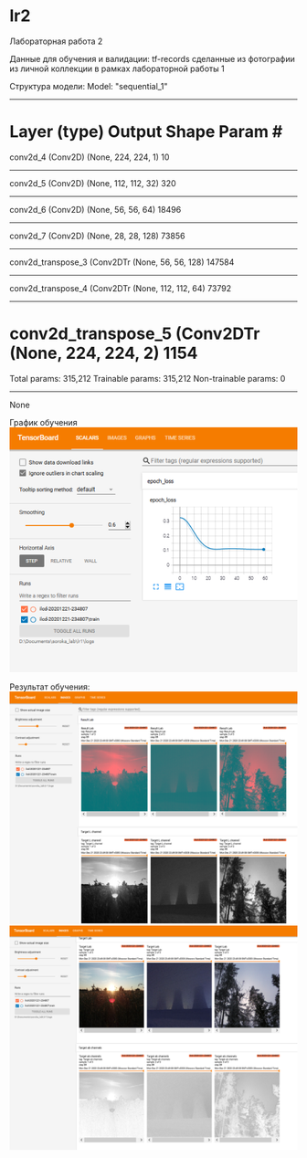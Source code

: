 # lr2
Лабораторная работа 2

Данные для обучения и валидации: tf-records сделанные из фотографии из личной коллекции в рамках лабораторной работы 1

Структура модели:
Model: "sequential_1"
_________________________________________________________________
Layer (type)                 Output Shape              Param #   
=================================================================
conv2d_4 (Conv2D)            (None, 224, 224, 1)       10        
_________________________________________________________________
conv2d_5 (Conv2D)            (None, 112, 112, 32)      320       
_________________________________________________________________
conv2d_6 (Conv2D)            (None, 56, 56, 64)        18496     
_________________________________________________________________
conv2d_7 (Conv2D)            (None, 28, 28, 128)       73856     
_________________________________________________________________
conv2d_transpose_3 (Conv2DTr (None, 56, 56, 128)       147584    
_________________________________________________________________
conv2d_transpose_4 (Conv2DTr (None, 112, 112, 64)      73792     
_________________________________________________________________
conv2d_transpose_5 (Conv2DTr (None, 224, 224, 2)       1154      
=================================================================
Total params: 315,212
Trainable params: 315,212
Non-trainable params: 0
_________________________________________________________________
None

График обучения<br />
![alt text](https://github.com/NikitaNechaev1/lr2/blob/main/lr2_result0.png)

Результат обучения:
![alt_text](https://github.com/NikitaNechaev1/lr2/blob/main/lr2_result1.png)
![alt_text](https://github.com/NikitaNechaev1/lr2/blob/main/lr2_result2.png)
